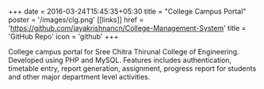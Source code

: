 +++
date =  2016-03-24T15:45:35+05:30
title = "College Campus Portal"
poster = '/images/clg.png'
[[links]]
href = 'https://github.com/jayakrishnancn/College-Management-System'
title = 'GitHub Repo'
icon = 'github'
+++

College campus portal for Sree Chitra Thirunal College of Engineering. Developed using PHP and MySQL. Features includes authentication, timetable entry, report generation, assignment, progress report for students and other major department level activities.
